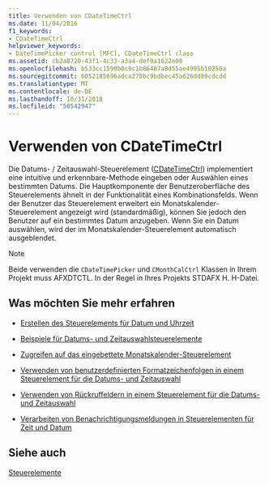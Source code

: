 ```yaml
---
title: Verwenden von CDateTimeCtrl
ms.date: 11/04/2016
f1_keywords:
- CDateTimeCtrl
helpviewer_keywords:
- DateTimePicker control [MFC], CDateTimeCtrl class
ms.assetid: cb2a8720-43f1-4c33-a3a4-def9a1622e00
ms.openlocfilehash: b533cc1590b0c9c1b86407a8d55ae4995b10250a
ms.sourcegitcommit: 6052185696adca270bc9bdbec45a626dd89cdcdd
ms.translationtype: MT
ms.contentlocale: de-DE
ms.lasthandoff: 10/31/2018
ms.locfileid: "50542947"
---
```

# <a name="using-cdatetimectrl"></a>Verwenden von CDateTimeCtrl

Die Datums- / Zeitauswahl-Steuerelement ([CDateTimeCtrl](../mfc/reference/cdatetimectrl-class.md)) implementiert eine intuitive und erkennbare-Methode eingeben oder Auswählen eines bestimmten Datums. Die Hauptkomponente der Benutzeroberfläche des Steuerelements ähnelt in der Funktionalität eines Kombinationsfelds. Wenn der Benutzer das Steuerelement erweitert ein Monatskalender-Steuerelement angezeigt wird (standardmäßig), können Sie jedoch den Benutzer auf ein bestimmtes Datum anzugeben. Wenn Sie ein Datum auswählen, wird der im Monatskalender-Steuerelement automatisch ausgeblendet.

> [!NOTE]
>  Beide verwenden die `CDateTimePicker` und `CMonthCalCtrl` Klassen in Ihrem Projekt muss AFXDTCTL. In der Regel in Ihres Projekts STDAFX H. H-Datei.

## <a name="what-do-you-want-to-know-more-about"></a>Was möchten Sie mehr erfahren

- [Erstellen des Steuerelements für Datum und Uhrzeit](../mfc/creating-the-date-and-time-picker-control.md)

- [Beispiele für Datums- und Zeitauswahlsteuerelemente](../mfc/date-and-time-picker-control-examples.md)

- [Zugreifen auf das eingebettete Monatskalender-Steuerelement](../mfc/accessing-the-embedded-month-calendar-control.md)

- [Verwenden von benutzerdefinierten Formatzeichenfolgen in einem Steuerelement für die Datums- und Zeitauswahl](../mfc/using-custom-format-strings-in-a-date-and-time-picker-control.md)

- [Verwenden von Rückruffeldern in einem Steuerelement für die Datums- und Zeitauswahl](../mfc/using-callback-fields-in-a-date-and-time-picker-control.md)

- [Verarbeiten von Benachrichtigungsmeldungen in Steuerelementen für Zeit und Datum](../mfc/processing-notification-messages-in-date-and-time-picker-controls.md)

## <a name="see-also"></a>Siehe auch

[Steuerelemente](../mfc/controls-mfc.md)

